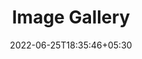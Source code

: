 ---
title: "Image Gallery"
date: 2022-06-25T18:35:46+05:30
draft: false
description: "My gallery :computer:"
layout: "gallery"
images:
 - src: https://cdn.pixabay.com/photo/2017/01/31/15/33/linux-2025130_1280.png
 - src: https://cdn.pixabay.com/photo/2013/07/12/19/19/linux-154544_1280.png
 - src: https://cdn.pixabay.com/photo/2013/07/13/13/41/bash-161382_1280.png
 - src: https://images.pexels.com/photos/1714208/pexels-photo-1714208.jpeg?auto=compress&cs=tinysrgb&w=1260&h=750&dpr=1
 - src: https://cdn.pixabay.com/photo/2017/05/09/13/33/laptop-2298286_1280.png
 - src: https://images.pexels.com/photos/7974/pexels-photo.jpg?auto=compress&cs=tinysrgb&w=1260&h=750&dpr=1
---